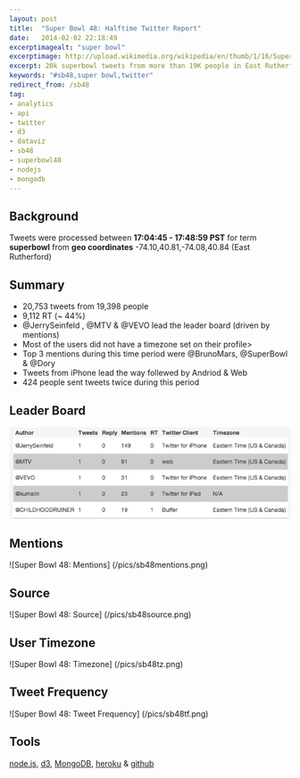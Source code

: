 ```yaml
---
layout: post
title:  "Super Bowl 48: Halftime Twitter Report"
date:   2014-02-02 22:18:49
excerptimagealt: "super bowl"
excerptimage: http://upload.wikimedia.org/wikipedia/en/thumb/1/16/Super_Bowl_logo.svg/200px-Super_Bowl_logo.svg.png
excerpt: 20k superbowl tweets from more than 19K people in East Rutherford during the halftime show. Driven by node.js, mongodb & d3. <br/><br/>Image Source WikiMedia.
keywords: "#sb48,super bowl,twitter"
redirect_from: /sb48
tag: 
- analytics
- api
- twitter
- d3
- dataviz
- sb48
- superbowl48
- nodejs
- mongodb
---
```

## Background
Tweets were processed between <strong>17:04:45 - 17:48:59 PST</strong> for term <strong>superbowl</strong> from <strong>geo coordinates</strong> -74.10,40.81,-74.08,40.84 (East Rutherford)<p>

## Summary
* 20,753 tweets from 19,398 people
* 9,112 RT (~ 44%)
* @JerrySeinfeld , @MTV & @VEVO lead the leader board (driven by mentions)
* Most of the users did not have a timezone set on their profile>
* Top 3 mentions during this time period were @BrunoMars, @SuperBowl & @Dory
* Tweets from iPhone lead the way follewed by Andriod & Web
* 424 people sent tweets twice during this period


## Leader Board
![Super Bowl 48: Leader Board](/pics/sb48lb.png)

## Mentions
![Super Bowl 48: Mentions] (/pics/sb48mentions.png)

## Source
![Super Bowl 48: Source] (/pics/sb48source.png)

## User Timezone
![Super Bowl 48: Timezone] (/pics/sb48tz.png)


## Tweet Frequency 
![Super Bowl 48: Tweet Frequency] (/pics/sb48tf.png)


## Tools
[node.js](http://nodejs.org), [d3](https://github.com/mbostock/d3), [MongoDB](http://www.mongodb.org), [heroku](http://heroku.com) & [github](http://www.github.com)  
